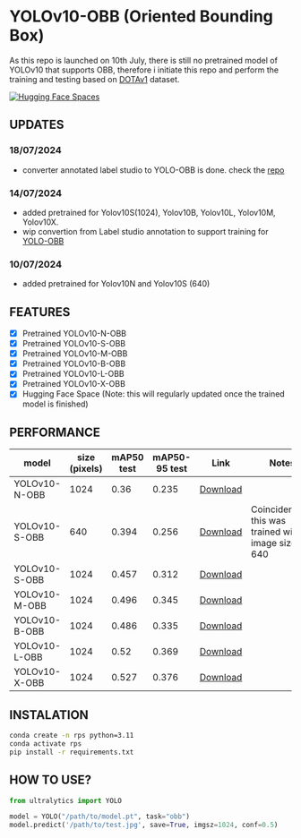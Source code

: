 # YOLOv10-OBB (Oriented Bounding Box)

As this repo is launched on 10th July, there is still no pretrained model of YOLOv10 that supports OBB, therefore i initiate this repo and perform the training and testing based on [DOTAv1](https://captain-whu.github.io/DOTA/index.html) dataset.

[![Hugging Face Spaces](https://img.shields.io/badge/%F0%9F%A4%97%20Hugging%20Face-Spaces-blue)](https://huggingface.co/spaces/hamhanry/YOLOv10-OBB)

## UPDATES
### 18/07/2024
- converter annotated label studio to YOLO-OBB is done. check the [repo](https://github.com/hamhanry/label-studio-converter-for-YOLO-OBB)

### 14/07/2024
- added pretrained for Yolov10S(1024), Yolov10B, Yolov10L, Yolov10M, Yolov10X.
- wip convertion from Label studio annotation to support training for [YOLO-OBB](https://github.com/hamhanry/label-studio-converter-for-YOLO-OBB)

### 10/07/2024
- added pretrained for Yolov10N and Yolov10S (640)

## FEATURES
- [x] Pretrained YOLOv10-N-OBB
- [x] Pretrained YOLOv10-S-OBB
- [x] Pretrained YOLOv10-M-OBB
- [x] Pretrained YOLOv10-B-OBB
- [x] Pretrained YOLOv10-L-OBB
- [x] Pretrained YOLOv10-X-OBB
- [x] Hugging Face Space (Note: this will regularly updated once the trained model is finished)

## PERFORMANCE
| model | size (pixels) | mAP50 test | mAP50-95 test | Link | Notes |
| ----- | ------------- | --------- | ------------ | ---- | ----- |
|YOLOv10-N-OBB| 1024|0.36|0.235|[Download](https://huggingface.co/spaces/hamhanry/YOLOv10-OBB/blob/main/pretrained/yolov10n-obb.pt)
|YOLOv10-S-OBB| 640|0.394|0.256|[Download](https://huggingface.co/spaces/hamhanry/YOLOv10-OBB/blob/main/pretrained/yolov10s-640-obb.pt) |Coincidentally, this was trained with image size 640 |
|YOLOv10-S-OBB| 1024|0.457|0.312|[Download](https://huggingface.co/spaces/hamhanry/YOLOv10-OBB/blob/main/pretrained/yolov10s-obb.pt) | |
|YOLOv10-M-OBB| 1024|0.496|0.345|[Download](https://huggingface.co/spaces/hamhanry/YOLOv10-OBB/blob/main/pretrained/yolov10m-obb.pt) | |
|YOLOv10-B-OBB| 1024|0.486|0.335|[Download](https://huggingface.co/spaces/hamhanry/YOLOv10-OBB/blob/main/pretrained/yolov10b-obb.pt) | |
|YOLOv10-L-OBB| 1024|0.52|0.369|[Download](https://huggingface.co/spaces/hamhanry/YOLOv10-OBB/blob/main/pretrained/yolov10l-obb.pt) | |
|YOLOv10-X-OBB| 1024|0.527|0.376|[Download](https://huggingface.co/spaces/hamhanry/YOLOv10-OBB/blob/main/pretrained/yolov10x-obb.pt) | |


## INSTALATION
```bash
conda create -n rps python=3.11
conda activate rps
pip install -r requirements.txt
```

## HOW TO USE?
```python
from ultralytics import YOLO

model = YOLO("/path/to/model.pt", task="obb")
model.predict('/path/to/test.jpg', save=True, imgsz=1024, conf=0.5)
```


